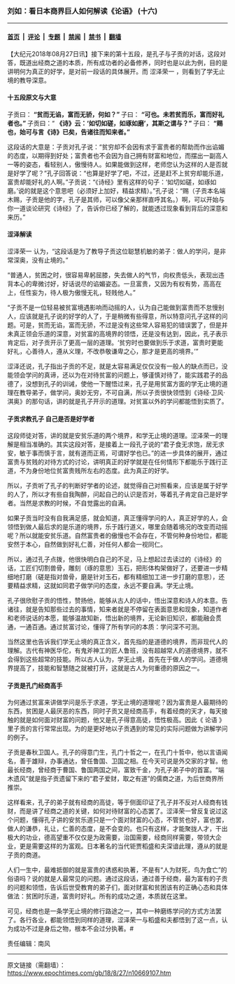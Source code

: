 ### 刘如：看日本商界巨人如何解读《论语》 (十六)

---

#### [首页](../../../..?n10669107) &nbsp;|&nbsp; [评论](../../../../../epoch-comment?n10669107) &nbsp;|&nbsp; [专题](../../../../../epoch-special?n10669107) &nbsp;|&nbsp; [禁闻](../../../../../epoch-news?n10669107) &nbsp;|&nbsp; [禁书](../../../../../books?n10669107) &nbsp;|&nbsp; [翻墙](https://github.com/gfw-breaker/nogfw/blob/master/README.md?n10669107)


<div class="post_content" id="artbody" itemprop="articleBody">
 <!-- article content begin -->
 <p>
  【大纪元2018年08月27日讯】接下来的第十五段，是孔子与子贡的对话，这段对答，既道出经商之道的本质，所有成功者的必备修养，同时也是以此为例，目的是讲明何为真正的好学，是对前一段话的具体展开。而
  <ok href="https://www.epochtimes.com/gb/tag/%E6%B6%A9%E6%B3%BD%E8%8D%A3%E4%B8%80.html">
   涩泽荣一
  </ok>
  ，则看到了学无止境的教导深意。
 </p>
 <h4>
  十五段原文与大意
 </h4>
 <p>
  子贡曰：
  <strong>
   “贫而无谄，富而无骄，何如？”
  </strong>
  子曰：
  <strong>
   “可也。未若贫而乐，富而好礼者也。”
  </strong>
  子贡曰：“
  <strong>
   《诗》云：‘如切如磋，如琢如磨’，其斯之谓与？”
  </strong>
  子曰：
  <strong>
   “赐也，始可与言《诗》已矣，告诸往而知来者。”
  </strong>
 </p>
 <p>
  这段话的大意是：子贡对孔子说：“贫穷却不会因有求于富贵者的帮助而作出谄媚的态度，以期得到好处；富贵者也不会因为自己拥有财富和地位，而摆出一副高人一等的姿态，看轻别人，傲慢待人。如果能做到这样，老师您认为这样的人是否就是好学了呢？”孔子回答说：“也算是好学了吧，不过，还是赶不上贫穷却能乐道，富贵却能好礼的人啊。”子贡说：“《诗经》里有这样的句子：‘如切如磋，如琢如磨。’说的就是这个意思吧（必须好上加好，精益求精）。”孔子说：“赐（子贡本名端木赐，子贡是他的字，孔子是其师，可以像父亲那样直呼其名。）啊，可以开始与你一道谈论研究《诗经》了，告诉你已经了解的，就能透过现象看到背后的深意和来历。”
 </p>
 <h4>
  涩泽解读
 </h4>
 <p>
  <ok href="https://www.epochtimes.com/gb/tag/%E6%B6%A9%E6%B3%BD%E8%8D%A3%E4%B8%80.html">
   涩泽荣一
  </ok>
  认为，“这段话是为了教导子贡这位聪慧机敏的弟子：做人的学问，是非常深奥，没有止境的。”
 </p>
 <p>
  “普通人，贫困之时，很容易卑躬屈膝，失去做人的气节，向权贵低头，表现出违背本心的卑微讨好，好话说尽的谄媚姿态。一旦富贵，又因为有权有势，高高在上，任性妄为，待人极为傲慢无礼，轻贱他人。”
 </p>
 <p>
  “子贡不是一位轻易被贫富境遇影响而动摇的人，认为自己能做到富贵而不怠慢别人，应该就是孔子说的好学的人了，于是稍微有些得意，所以特意问孔子这样的问题。可是，贫而无谄，富而无骄，不过是没有这些常人容易犯的错误罢了，但是并未真正领会乐道的深意，对贫富的高境界的领悟，还是没有达到，因此，孔子表示肯定后，对子贡开示了更高一层的道理。‘贫穷时也要做到乐于求道，富贵时更能好礼，心善待人，遵从义理，不改恭敬谦卑之心，那才是更高的境界。’”
 </p>
 <p>
  涩泽还说，孔子指出子贡的不足，就是太容易满足仅仅没有一般人的缺点而已，没能领会学问的真谛，还以为在对待贫富的问题上，够谨慎对待了，能实践君子的品德了，没想到孔子的训诫，使他一下醒悟过来，孔子是用贫富方面的学无止境的道理在教导弟子，做学问，奥妙无穷，不可自满，所以子贡很快领悟到《诗经‧卫风‧淇奥》的那句话，讲的就是孔子开示的道理。对贫富以外的学问都能悟到实质了。
 </p>
 <h4>
  子贡求教孔子 自己是否是好学者
 </h4>
 <p>
  这段师徒对答，讲的就是安贫乐道的两个境界，和学无止境的道理。涩泽荣一的理解是相当准确的。其实这段对答，是接着上一段孔子说的“君子食无求饱，居无求安，敏于事而慎于言，就有道而正焉，可谓好学也已。”的进一步具体的展开，通过富贵与贫贱的对待方式的讨论，讲明真正的好学就是在任何情形下都能乐于践行正道，不为身份地位贫富贵贱所左右的态度。此为真正的好学。
 </p>
 <p>
  所以，子贡听了孔子的判断好学者的论述，就觉得自己对照看来，应该是属于好学的人了，所以才有些自我陶醉，问起自己的认识是否对，等着孔子肯定自己是好学者。当然是求教的时候，不自觉露出的自满。
 </p>
 <p>
  如果子贡当时没有自我满足感，就会知道，真正懂得学问的人，真正好学的人，会领悟到做人最后求的是乐道的境界，乐于践行道义，哪里会随着境况的改变而动摇呢？所以就能安贫乐道。自然富贵者的傲慢也不会存在，不管何种身份地位，都能安然于本心，自然做到好礼仁善，对任何人都会一视同仁。
 </p>
 <p>
  所以，通过孔子点拨，他很快明白自己的不足，马上想起过去读过的《诗经》的话，工匠们切割兽骨，雕刻（琢的意思）玉石，把形体构架做好了，还要进一步精细地打磨（磋是指对兽骨，磨是针对玉石，都有精细加工进一步打磨的意思），还要精益求精，这就如同君子做学问的态度，永远不要自满。学无止境。
 </p>
 <p>
  孔子很欣慰子贡的悟性，赞扬他，能够从古人的话中，悟出深意和诗人的本意。告诸往，就是告知那些过去的事情，知来者就是不停留在表面意思和现象，知道作者和老师说话的本愿，能够温故知新，悟出新的境界，无论新旧知识，都能融会贯通，一通百通。通过贫富讨论，懂得了所有学问的本质：学问深不可测。
 </p>
 <p>
  当然这里也告诉我们学无止境的真正含义，首先指的是道德的境界，而非现代人的理解。古代有神医华佗，有鬼斧神工的匠人鲁班，没有超越常人的道德境界，就不会得到这些超常的技能。所以古人认为，学无止境，首先在于做人的学问。道德境界提高了，技能和智慧随之就被打开，这就是古人为何重德的原因之一。
 </p>
 <h4>
  子贡是孔门经商高手
 </h4>
 <p>
  为何通过贫富来讲做学问是乐于求道，学无止境的道理呢？因为富贵是人最期待的东西，贫困是人最厌恶的东西，同时子贡又是经商高手，有着经商的天才，每天接触的就是如何面对财富的问题，他又是孔子得意高徒，悟性极高。因此《
  <ok href="https://www.epochtimes.com/gb/tag/%E8%AE%BA%E8%AF%AD.html">
   论语
  </ok>
  》里子贡的言行常常出现。为的是更好地以子贡遇到的常见的实际问题做为讲解学问的例子。
 </p>
 <p>
  子贡是春秋卫国人。孔子的得意门生，孔门十哲之一，在孔门十哲中，他以言语闻名，善于雄辩，办事通达，曾任鲁国、卫国之相。在今天可说是外交家的才智。他最长经商，曾经商于曹国、鲁国两国之间，富致千金，为孔子弟子中的首富。“端木遗风”就是指子贡遗留下来的“君子爱财，取之有道”的儒商之道，为后世商界所推崇。
 </p>
 <p>
  这样看来，孔子的弟子就有经商的高徒，等于侧面印证了孔子并不反对人经商有钱财，而是讲了经商之道的关键，如何对待财富的心态罢了。涩泽荣一曾反复说过这个问题，懂得孔子讲的安贫乐道只是一个面对财富的心态，不管贫也好，富也罢，做人的谦恭，礼让，仁善的态度，是不会变的。也只有这样，才能聚拢人才，干出极大的功业，德高望重不仅仅是为政需要，治国需要，经商同样需要，带领大企业，更是需要这样的为富观。日本著名的当代钜贾稻盛和夫深谙此理，遵从的就是子贡的商道。
 </p>
 <p>
  人们一生中，最难抵御的就是富贵的诱惑和执著，不是有“人为财死，鸟为食亡”的俗语吗？说的就是人最常见的问题。通过这段话，通过善于经商，最为富有的子贡的问题和领悟，告诉后世受教育的弟子们，面对财富和贫困该有的正确心态和具体做法：贫困时乐道，富贵时好礼。所有的成功之道，本质就在这里。
 </p>
 <p>
  可见，经商也是一条学无止境的修行路途之一，其中一种磨练学问的方式方法罢了。各行各业，都能领悟到同样的道理，涩泽荣一与稻盛和夫都悟到了这一点，认为成功不过是身后之物，根本不会过分执著。#
 </p>
 <p>
  责任编辑：南风
 </p>
 <!-- article content end -->
 <div id="below_article_ad">
 </div>
</div>


---

原文链接（需翻墙）：https://www.epochtimes.com/gb/18/8/27/n10669107.htm